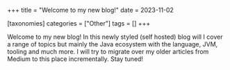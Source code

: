 +++
title = "Welcome to my new blog!"
date = 2023-11-02

[taxonomies]
categories = ["Other"]
tags = []
+++

Welcome to my new blog! In this newly styled (self hosted) blog will I cover a range of topics but mainly the Java ecosystem with the language, JVM, tooling and much more. I will try to migrate over my older articles from Medium to this place incrementally. Stay tuned! 
<!-- more -->
